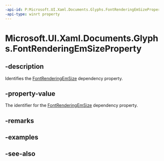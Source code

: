 ```yaml
---
-api-id: P:Microsoft.UI.Xaml.Documents.Glyphs.FontRenderingEmSizeProperty
-api-type: winrt property
---
```


<!-- Property syntax
public Windows.UI.Xaml.DependencyProperty FontRenderingEmSizeProperty { get; }
-->

# Microsoft.UI.Xaml.Documents.Glyphs.FontRenderingEmSizeProperty

## -description
Identifies the [FontRenderingEmSize](glyphs_fontrenderingemsize.md) dependency property.

## -property-value
The identifier for the [FontRenderingEmSize](glyphs_fontrenderingemsize.md) dependency property.

## -remarks

## -examples

## -see-also
